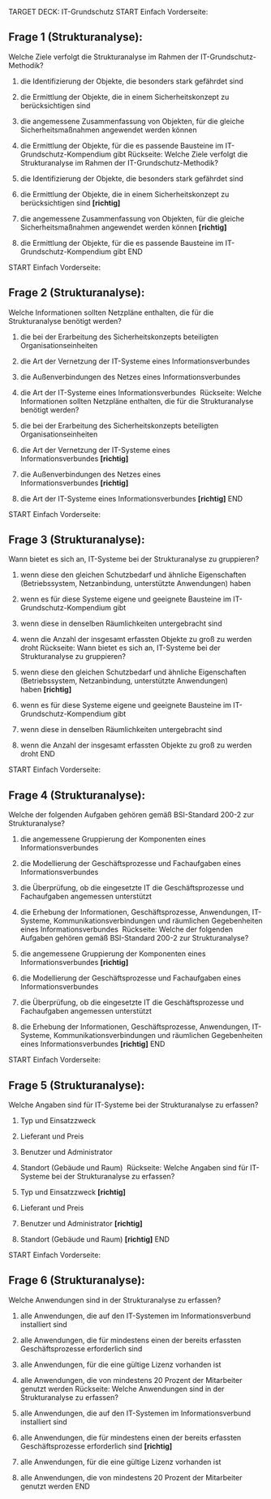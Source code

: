 TARGET DECK: IT-Grundschutz
START
Einfach
Vorderseite: 
## Frage 1 (Strukturanalyse):

Welche Ziele verfolgt die Strukturanalyse im Rahmen der IT-Grundschutz-Methodik?

1. die Identifizierung der Objekte, die besonders stark gefährdet sind
2. die Ermittlung der Objekte, die in einem Sicherheitskonzept zu berücksichtigen sind 
3. die angemessene Zusammenfassung von Objekten, für die gleiche Sicherheitsmaßnahmen angewendet werden können 
4. die Ermittlung der Objekte, für die es passende Bausteine im IT-Grundschutz-Kompendium gibt
Rückseite:
Welche Ziele verfolgt die Strukturanalyse im Rahmen der IT-Grundschutz-Methodik?

1. die Identifizierung der Objekte, die besonders stark gefährdet sind
2. die Ermittlung der Objekte, die in einem Sicherheitskonzept zu berücksichtigen sind **[richtig]**
3. die angemessene Zusammenfassung von Objekten, für die gleiche Sicherheitsmaßnahmen angewendet werden können **[richtig]**
4. die Ermittlung der Objekte, für die es passende Bausteine im IT-Grundschutz-Kompendium gibt
END

START
Einfach
Vorderseite: 
## Frage 2 (Strukturanalyse):

Welche Informationen sollten Netzpläne enthalten, die für die Strukturanalyse benötigt werden?

1. die bei der Erarbeitung des Sicherheitskonzepts beteiligten Organisationseinheiten
2. die Art der Vernetzung der IT-Systeme eines Informationsverbundes 
3. die Außenverbindungen des Netzes eines Informationsverbundes 
4. die Art der IT-Systeme eines Informationsverbundes 
Rückseite:
Welche Informationen sollten Netzpläne enthalten, die für die Strukturanalyse benötigt werden?

1. die bei der Erarbeitung des Sicherheitskonzepts beteiligten Organisationseinheiten
2. die Art der Vernetzung der IT-Systeme eines Informationsverbundes **[richtig]**
3. die Außenverbindungen des Netzes eines Informationsverbundes **[richtig]**
4. die Art der IT-Systeme eines Informationsverbundes **[richtig]**
END

START
Einfach
Vorderseite: 
## Frage 3 (Strukturanalyse):

Wann bietet es sich an, IT-Systeme bei der Strukturanalyse zu gruppieren?

1. wenn diese den gleichen Schutzbedarf und ähnliche Eigenschaften (Betriebssystem, Netzanbindung, unterstützte Anwendungen) haben 
2. wenn es für diese Systeme eigene und geeignete Bausteine im IT-Grundschutz-Kompendium gibt
3. wenn diese in denselben Räumlichkeiten untergebracht sind
4. wenn die Anzahl der insgesamt erfassten Objekte zu groß zu werden droht
Rückseite:
Wann bietet es sich an, IT-Systeme bei der Strukturanalyse zu gruppieren?

1. wenn diese den gleichen Schutzbedarf und ähnliche Eigenschaften (Betriebssystem, Netzanbindung, unterstützte Anwendungen) haben **[richtig]**
2. wenn es für diese Systeme eigene und geeignete Bausteine im IT-Grundschutz-Kompendium gibt
3. wenn diese in denselben Räumlichkeiten untergebracht sind
4. wenn die Anzahl der insgesamt erfassten Objekte zu groß zu werden droht
END

START
Einfach
Vorderseite: 
## Frage 4 (Strukturanalyse):

Welche der folgenden Aufgaben gehören gemäß BSI-Standard 200-2 zur Strukturanalyse?

1. die angemessene Gruppierung der Komponenten eines Informationsverbundes 
2. die Modellierung der Geschäftsprozesse und Fachaufgaben eines Informationsverbundes
3. die Überprüfung, ob die eingesetzte IT die Geschäftsprozesse und Fachaufgaben angemessen unterstützt
4. die Erhebung der Informationen, Geschäftsprozesse, Anwendungen, IT-Systeme, Kommunikationsverbindungen und räumlichen Gegebenheiten eines Informationsverbundes 
Rückseite:
Welche der folgenden Aufgaben gehören gemäß BSI-Standard 200-2 zur Strukturanalyse?

1. die angemessene Gruppierung der Komponenten eines Informationsverbundes **[richtig]**
2. die Modellierung der Geschäftsprozesse und Fachaufgaben eines Informationsverbundes
3. die Überprüfung, ob die eingesetzte IT die Geschäftsprozesse und Fachaufgaben angemessen unterstützt
4. die Erhebung der Informationen, Geschäftsprozesse, Anwendungen, IT-Systeme, Kommunikationsverbindungen und räumlichen Gegebenheiten eines Informationsverbundes **[richtig]**
END

START
Einfach
Vorderseite: 
## Frage 5 (Strukturanalyse):

Welche Angaben sind für IT-Systeme bei der Strukturanalyse zu erfassen?

1. Typ und Einsatzzweck 
2. Lieferant und Preis
3. Benutzer und Administrator 
4. Standort (Gebäude und Raum) 
Rückseite:
Welche Angaben sind für IT-Systeme bei der Strukturanalyse zu erfassen?

1. Typ und Einsatzzweck **[richtig]**
2. Lieferant und Preis
3. Benutzer und Administrator **[richtig]**
4. Standort (Gebäude und Raum) **[richtig]**
END

START
Einfach
Vorderseite: 
## Frage 6 (Strukturanalyse):

Welche Anwendungen sind in der Strukturanalyse zu erfassen?

1. alle Anwendungen, die auf den IT-Systemen im Informationsverbund installiert sind
2. alle Anwendungen, die für mindestens einen der bereits erfassten Geschäftsprozesse erforderlich sind 
3. alle Anwendungen, für die eine gültige Lizenz vorhanden ist
4. alle Anwendungen, die von mindestens 20 Prozent der Mitarbeiter genutzt werden
Rückseite:
Welche Anwendungen sind in der Strukturanalyse zu erfassen?

1. alle Anwendungen, die auf den IT-Systemen im Informationsverbund installiert sind
2. alle Anwendungen, die für mindestens einen der bereits erfassten Geschäftsprozesse erforderlich sind **[richtig]**
3. alle Anwendungen, für die eine gültige Lizenz vorhanden ist
4. alle Anwendungen, die von mindestens 20 Prozent der Mitarbeiter genutzt werden
END